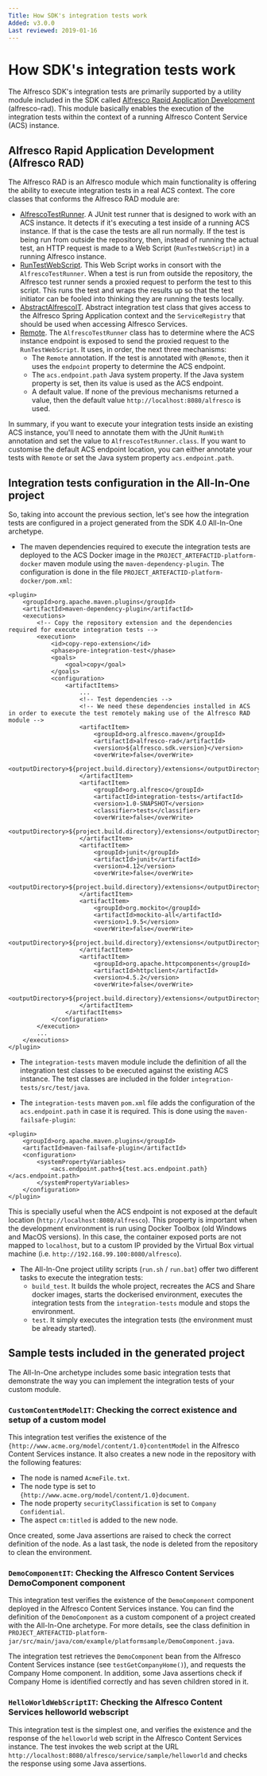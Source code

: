 ```yaml
---
Title: How SDK's integration tests work
Added: v3.0.0
Last reviewed: 2019-01-16
---
```

# How SDK's integration tests work

The Alfresco SDK's integration tests are primarily supported by a utility module included in the SDK called [Alfresco Rapid Application Development](https://github.com/Alfresco/alfresco-sdk/tree/master/modules/alfresco-rad) 
(alfresco-rad). This module basically enables the execution of the integration tests within the context of a running Alfresco Content Service (ACS) instance.

## Alfresco Rapid Application Development (Alfresco RAD)

The Alfresco RAD is an Alfresco module which main functionality is offering the ability to execute integration tests in a real ACS context. The core classes
that conforms the Alfresco RAD module are:
* [AlfrescoTestRunner](https://github.com/Alfresco/alfresco-sdk/blob/master/modules/alfresco-rad/src/main/java/org/alfresco/rad/test/AlfrescoTestRunner.java). 
A JUnit test runner that is designed to work with an ACS instance. It detects if it's executing a test inside of a running ACS instance. 
If that is the case the tests are all run normally. If the test is being run from outside the repository, then, instead of running the actual test, an HTTP 
request is made to a Web Script (`RunTestWebScript`) in a running Alfresco instance.
* [RunTestWebScript](https://github.com/Alfresco/alfresco-sdk/blob/master/modules/alfresco-rad/src/main/java/org/alfresco/rad/test/RunTestWebScript.java).
This Web Script works in consort with the `AlfrescoTestRunner`. When a test is run from outside the repository, the Alfresco test runner sends a proxied 
request to perform the test to this script. This runs the test and wraps the results up so that the test initiator can be fooled into thinking they are
running the tests locally.
* [AbstractAlfrescoIT](https://github.com/Alfresco/alfresco-sdk/blob/master/modules/alfresco-rad/src/main/java/org/alfresco/rad/test/AbstractAlfrescoIT.java).
Abstract integration test class that gives access to the Alfresco Spring Application context and the `ServiceRegistry` that should be used when accessing 
Alfresco Services.
* [Remote](https://github.com/Alfresco/alfresco-sdk/blob/master/modules/alfresco-rad/src/main/java/org/alfresco/rad/test/Remote.java). The `AlfrescoTestRunner`
class has to determine where the ACS instance endpoint is exposed to send the proxied request to the `RunTestWebScript`. It uses, in order, the next three
mechanisms:
    * The `Remote` annotation. If the test is annotated with `@Remote`, then it uses the `endpoint` property to determine the ACS endpoint.
    * The `acs.endpoint.path` Java system property. If the Java system property is set, then its value is used as the ACS endpoint.
    * A default value. If none of the previous mechanisms returned a value, then the default value `http://localhost:8080/alfresco` is used.
    
In summary, if you want to execute your integration tests inside an existing ACS instance, you'll need to annotate them with the JUnit `RunWith` annotation 
and set the value to `AlfrescoTestRunner.class`. If you want to customise the default ACS endpoint location, you can either annotate your tests with `Remote` 
or set the Java system property `acs.endpoint.path`.

## Integration tests configuration in the All-In-One project

So, taking into account the previous section, let's see how the integration tests are configured in a project generated from the SDK 4.0 All-In-One archetype.

* The maven dependencies required to execute the integration tests are deployed to the ACS Docker image in the `PROJECT_ARTEFACTID-platform-docker` maven 
module using the `maven-dependency-plugin`. The configuration is done in the file `PROJECT_ARTEFACTID-platform-docker/pom.xml`: 

```
<plugin>
    <groupId>org.apache.maven.plugins</groupId>
    <artifactId>maven-dependency-plugin</artifactId>
    <executions>
        <!-- Copy the repository extension and the dependencies required for execute integration tests -->
        <execution>
            <id>copy-repo-extension</id>
            <phase>pre-integration-test</phase>
            <goals>
                <goal>copy</goal>
            </goals>
            <configuration>
                <artifactItems>
                    ...
                    <!-- Test dependencies -->
                    <!-- We need these dependencies installed in ACS in order to execute the test remotely making use of the Alfresco RAD module -->
                    <artifactItem>
                        <groupId>org.alfresco.maven</groupId>
                        <artifactId>alfresco-rad</artifactId>
                        <version>${alfresco.sdk.version}</version>
                        <overWrite>false</overWrite>
                        <outputDirectory>${project.build.directory}/extensions</outputDirectory>
                    </artifactItem>
                    <artifactItem>
                        <groupId>org.alfresco</groupId>
                        <artifactId>integration-tests</artifactId>
                        <version>1.0-SNAPSHOT</version>
                        <classifier>tests</classifier>
                        <overWrite>false</overWrite>
                        <outputDirectory>${project.build.directory}/extensions</outputDirectory>
                    </artifactItem>
                    <artifactItem>
                        <groupId>junit</groupId>
                        <artifactId>junit</artifactId>
                        <version>4.12</version>
                        <overWrite>false</overWrite>
                        <outputDirectory>${project.build.directory}/extensions</outputDirectory>
                    </artifactItem>
                    <artifactItem>
                        <groupId>org.mockito</groupId>
                        <artifactId>mockito-all</artifactId>
                        <version>1.9.5</version>
                        <overWrite>false</overWrite>
                        <outputDirectory>${project.build.directory}/extensions</outputDirectory>
                    </artifactItem>
                    <artifactItem>
                        <groupId>org.apache.httpcomponents</groupId>
                        <artifactId>httpclient</artifactId>
                        <version>4.5.2</version>
                        <overWrite>false</overWrite>
                        <outputDirectory>${project.build.directory}/extensions</outputDirectory>
                    </artifactItem>
                </artifactItems>
            </configuration>
        </execution>
        ...
    </executions>
</plugin>
```  

* The `integration-tests` maven module include the definition of all the integration test classes to be executed against the existing ACS instance. The test
classes are included in the folder `integration-tests/src/test/java`.

* The `integration-tests` maven `pom.xml` file adds the configuration of the `acs.endpoint.path` in case it is required. This is done using the 
`maven-failsafe-plugin`:

```
<plugin>
    <groupId>org.apache.maven.plugins</groupId>
    <artifactId>maven-failsafe-plugin</artifactId>
    <configuration>
        <systemPropertyVariables>
            <acs.endpoint.path>${test.acs.endpoint.path}</acs.endpoint.path>
        </systemPropertyVariables>
    </configuration>
</plugin>
```

This is specially useful when the ACS endpoint is not exposed at the default location (`http://localhost:8080/alfresco`). This property is important when the
development environment is run using Docker Toolbox (old Windows and MacOS versions). In this case, the container exposed ports are not mapped to `localhost`, 
but to a custom IP provided by the Virtual Box virtual machine (i.e. `http://192.168.99.100:8080/alfresco`).

* The All-In-One project utility scripts (`run.sh` / `run.bat`) offer two different tasks to execute the integration tests:
    * `build_test`. It builds the whole project, recreates the ACS and Share docker images, starts the dockerised environment, executes the integration tests 
    from the `integration-tests` module and stops the environment.
    * `test`. It simply executes the integration tests (the environment must be already started).   

## Sample tests included in the generated project

The All-In-One archetype includes some basic integration tests that demonstrate the way you can implement the integration tests of your custom module.

### `CustomContentModelIT`: Checking the correct existence and setup of a custom model

This integration test verifies the existence of the `{http://www.acme.org/model/content/1.0}contentModel` in the Alfresco Content Services instance. It also 
creates a new node in the repository with the following features:
* The node is named `AcmeFile.txt`.
* The node type is set to `{http://www.acme.org/model/content/1.0}document`.
* The node property `securityClassification` is set to `Company Confidential`.
* The aspect `cm:titled` is added to the new node.

Once created, some Java assertions are raised to check the correct definition of the node. As a last task, the node is deleted from the repository to clean 
the environment.

### `DemoComponentIT`: Checking the Alfresco Content Services DemoComponent component

This integration test verifies the existence of the `DemoComponent` component deployed in the Alfresco Content Services instance. You can find the definition 
of the `DemoComponent` as a custom component of a project created with the All-In-One archetype. For more details, see the class definition in
`PROJECT_ARTEFACTID-platform-jar/src/main/java/com/example/platformsample/DemoComponent.java`.

The integration test retrieves the `DemoComponent` bean from the Alfresco Content Services instance (see `testGetCompanyHome()`), and requests the Company 
Home component. In addition, some Java assertions check if Company Home is identified correctly and has seven children stored in it.

### `HelloWorldWebScriptIT`: Checking the Alfresco Content Services helloworld webscript

This integration test is the simplest one, and verifies the existence and the response of the `helloworld` web script in the Alfresco Content Services instance. 
The test invokes the web script at the URL `http://localhost:8080/alfresco/service/sample/helloworld` and checks the response using some Java assertions.
